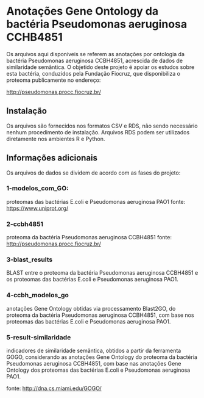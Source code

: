 # Anotações Gene Ontology da bactéria Pseudomonas aeruginosa CCHB4851

Os arquivos aqui disponíveis se referem as anotações por ontologia da bactéria Pseudomonas aeruginosa CCBH4851, acrescida de dados de similaridade semântica. O objetido deste projeto é apoiar os estudos sobre esta bactéria, 
conduzidos pela Fundação Fiocruz, que disponibiliza o proteoma publicamente no endereço:

http://pseudomonas.procc.fiocruz.br/

## Instalação

Os arquivos são fornecidos nos formatos CSV e RDS, não sendo necessário nenhum procedimento de instalação. Arquivos RDS podem ser utilizados diretamente nos ambientes R e Python.

## Informações adicionais

Os arquivos de dados se dividem de acordo com as fases do projeto:

### 1-modelos_com_GO: 

proteomas das bactérias E.coli e Pseudomonas aeruginosa PAO1
fonte: https://www.uniprot.org/

### 2-ccbh4851

proteoma da bactéria Pseudomonas aeruginosa CCBH4851
fonte: http://pseudomonas.procc.fiocruz.br/

### 3-blast_results

BLAST entre o proteoma da bactéria Pseudomonas aeruginosa CCBH4851 e os proteomas das bactérias E.coli e Pseudomonas aeruginosa PAO1.


### 4-ccbh_modelos_go

anotações Gene Ontology obtidas via processamento Blast2GO, do proteoma da bactéria Pseudomonas aeruginosa CCBH4851, com base nos proteomas das bactérias E.coli e Pseudomonas aeruginosa PAO1.

### 5-result-similaridade

indicadores de similaridade semântica, obtidos a partir da ferramenta GOGO, considerando as anotações Gene Ontology do proteoma da bactéria Pseudomonas aeruginosa CCBH4851, com base nas anotações Gene Ontology dos proteomas das bactérias E.coli e Pseudomonas aeruginosa PAO1.
 
fonte: http://dna.cs.miami.edu/GOGO/




